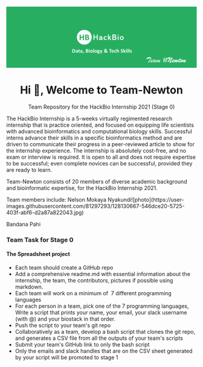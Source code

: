 ![HackBio Banner](src/Banner.png)
<h1 align="center">Hi 👋, Welcome to Team-Newton</h1>
<p align="center">Team Repository for the HackBio Internship 2021 (Stage 0)</p>
<p>The HackBio Internship is a 5-weeks virtually regimented research internship that is practice oriented, and focused on equipping life scientists with advanced bioinformatics and computational biology skills. Successful interns advance their skills in a specific bioinformatics method and are driven to communicate their progress in a peer-reviewed article to show for the internship experience.
The internship is absolutely cost-free, and no exam or interview is required. It is open to all and does not require expertise to be successful; even complete novices can be successful, provided they are ready to learn.</p>

<p>Team-Newton consists of 20 members of diverse academic background and bioinformatic expertise, for the HackBio Internship 2021.</p>
<p>Team members include:
Nelson Mokaya Nyakundi![photo](https://user-images.githubusercontent.com/81297293/128130667-546dce20-5725-403f-abf6-d2a87a822043.jpg)</p>
Bandana Pahi

<h3>Team Task for Stage 0</h3>
<h4>The Spreadsheet project</h4>
 <ul><li>Each team should create a GitHub repo</li>
 <li>Add a comprehensive readme.md with essential information about the internship, the team, the contributors, pictures if possible using markdown.
 <li>Each team will work on a minimum of  7 different programming languages
 <li>For each person in a team, pick one of the 7 programming languages, Write a script that prints your name, your email, your slack username (with @) and your biostack in that order.
 <li>Push the script to your team's git repo
 <li>Collaboratively as a team, develop a bash script that clones the git repo, and generates a CSV file from all the outputs of your team's scripts
 <li>Submit your team's GitHub link to only the bash script 
 <li>Only the emails and slack handles that are on the CSV sheet generated by your script will be promoted to stage 1</ul>

